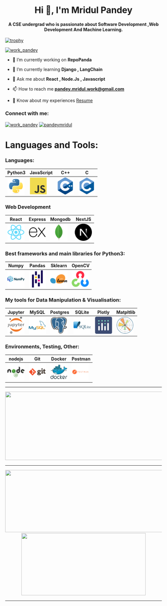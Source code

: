   
<h1 align="center">Hi 👋, I'm Mridul Pandey</h1>
<h4 align="center">A CSE undergrad who is passionate about Software Development ,Web Development And Machine Learning.</h3>

[![trophy](https://github-profile-trophy.vercel.app/?username=sammorozov&title=Stars,Followers,Commits,Repositories,MultipleLang,PullRequest&theme=onedark)](https://github.com/ryo-ma/github-profile-trophy)


<p align="left"> <a href="https://twitter.com/work_pandey" target="blank"><img src="https://img.shields.io/twitter/follow/work_pandey?logo=twitter&style=for-the-badge" alt="work_pandey" /></a> </p>

- 🔭 I’m currently working on **RepoPanda**

- 🌱 I’m currently learning **Django , LangChain**

- 💬 Ask me about **React , Node.Js , Javascript**

- 📫 How to reach me **pandey.mridul.work@gmail.com**

- 📄 Know about my experiences [Resume](https://drive.google.com/file/d/1rHh8NLkB9jubsIfBoZt-YVejqKZqBG4O/view?usp=sharing)
<h3 align="left">Connect with me:</h3>
<p align="left">
<a href="https://twitter.com/work_pandey" target="blank"><img align="center" src="https://raw.githubusercontent.com/rahuldkjain/github-profile-readme-generator/master/src/images/icons/Social/twitter.svg" alt="work_pandey" height="30" width="40" /></a>
<a href="https://linkedin.com/in/pandeymridul" target="blank"><img align="center" src="https://raw.githubusercontent.com/rahuldkjain/github-profile-readme-generator/master/src/images/icons/Social/linked-in-alt.svg" alt="pandeymridul" height="30" width="40" /></a>
</p>

<h1 align="left">Languages and Tools:</h3>

<div>

### Languages:

| Python3  | JavaScript | C++ | C |
|-----------|-----------|-----------|-----------|
|<img src="https://github.com/devicons/devicon/blob/master/icons/python/python-original.svg" title="Python"  alt="Python" width="55" height="55"/>  | <img src="https://github.com/devicons/devicon/blob/master/icons/javascript/javascript-original.svg" title="JavaScript" alt="JavaScript" width="55" height="55"/>    |<img src="https://github.com/devicons/devicon/blob/master/icons/cplusplus/cplusplus-original.svg" title="cplusplus" alt="cplusplus" width="55" height="55"/>   |<img src="https://github.com/devicons/devicon/blob/master/icons/c/c-original.svg" title="C"  alt="C" width="55" height="55"/>|

### Web Development 

| React  | Express | Mongodb | NextJS |
|-----------|-----------|-----------|-----------|
|<img src="https://github.com/devicons/devicon/blob/master/icons/react/react-original.svg" title="react"  alt="react" width="55" height="55"/>  | <img src="https://github.com/devicons/devicon/blob/master/icons/express/express-original.svg" title="express" alt="express" width="55" height="55"/>    |<img src="https://github.com/devicons/devicon/blob/master/icons/mongodb/mongodb-original.svg" title="mongodb" alt="mongodb" width="55" height="55"/>   |<img src="https://github.com/devicons/devicon/blob/master/icons/nextjs/nextjs-original.svg" title="Nextjs"  alt="nextjs" width="55" height="55"/>|

### Best frameworks and main libraries for Python3:

| Numpy | Pandas | Sklearn | OpenCV |
|----------|----------|----------|----------|
|  <img src="https://github.com/devicons/devicon/blob/master/icons/numpy/numpy-original-wordmark.svg" title="Numpy" alt="Numpy" width="55" height="55"/>|  <img src="https://github.com/devicons/devicon/blob/master/icons/pandas/pandas-original.svg" title="Pandas" alt="Pandas" width="55" height="55"/>|  <img src="https://github.com/devicons/devicon/blob/master/icons/scikitlearn/scikitlearn-original.svg" title="sklearn" alt="sklearn" width="55" height="55"/>| <img src="https://github.com/devicons/devicon/blob/master/icons/opencv/opencv-original.svg" title="opencv" alt="opencv" width="55" height="55"/>|

### My tools for Data Manipulation & Visualisation:

| Jupyter |  MySQL | Postgres | SQLite | Plotly | Matpltlib |
|----------|----------|----------|----------|----------|----------|
|<img src="https://github.com/devicons/devicon/blob/master/icons/jupyter/jupyter-original-wordmark.svg" title="Jupyter" alt="Jupyter" width="55" height="55"/>|<img src="https://github.com/devicons/devicon/blob/master/icons/mysql/mysql-original-wordmark.svg" title="MySQL" alt="MySQL" width="55" height="55"/>|<img src="https://github.com/devicons/devicon/blob/master/icons/postgresql/postgresql-original.svg" title="pg" alt="pg" width="55" height="55"/>|<img src="https://github.com/devicons/devicon/blob/master/icons/sqlite/sqlite-original-wordmark.svg" title="SQLite" alt="SQLite" width="55" height="55"/>|<img src="https://github.com/devicons/devicon/blob/master/icons/plotly/plotly-original.svg" title="plotly" alt="pltly" width="55" height="55"/> | <img src="https://github.com/devicons/devicon/blob/master/icons/matplotlib/matplotlib-original.svg" title="matplotlib" alt="matplotlib" width="55" height="55"/> |

  
### Environments, Testing, Other:

| nodejs | Git | Docker |  Postman | 
|----------|----------|----------|----------|
|<img src="https://github.com/devicons/devicon/blob/master/icons/nodejs/nodejs-original-wordmark.svg" title="nodejs" alt="NodeJS" width="55" height="55"/>|<img src="https://github.com/devicons/devicon/blob/master/icons/git/git-original-wordmark.svg" title="Git" alt="Git" width="55" height="55"/>|<img src="https://github.com/devicons/devicon/blob/master/icons/docker/docker-original-wordmark.svg" title="Docker" alt="Docker" width="55" height="55"/>|  <img src="https://github.com/devicons/devicon/blob/master/icons/postman/postman-original-wordmark.svg" title="Postman" alt="Postman" width="55" height="55"/>|



</div>

---
<p align="center">
  <img width="800" height="220" src="[https://streak-stats.demolab.com?user=mridul891&theme=highcontrast&hide_border=true&border_radius=5&card_width=800](https://streak-stats.demolab.com/?user=mridul891&theme=highcontrast&hide_border=true&border_radius=5&card_width=800)">
</p>


---
<p align="center">
  <img width="600" height="200" src="https://github-readme-stats.vercel.app/api?username=mridul891&show_icons=true&theme=vision-friendly-dark">
  <img width="400" height="200" src="https://github-readme-stats.vercel.app/api/top-langs/?username=mridul891&size_weight=0.0005&count_weight=0.3&layout=compact&theme=vision-friendly-dark">
</p>


---
<div id="header" align="center">
  <img src="https://komarev.com/ghpvc/?username=mridul891&style=for-the-badge&color=orange" alt=""/>
</div>
